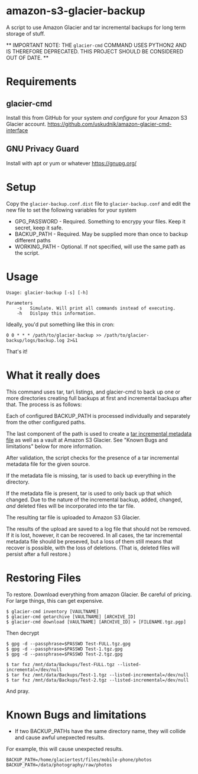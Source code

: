# amazon-s3-glacier-backup

A script to use Amazon Glacier and tar incremental backups for long term storage of stuff. 

** IMPORTANT NOTE: THE `glacier-cmd` COMMAND USES PYTHON2 AND IS THEREFORE DEPRECATED. THIS PROJECT SHOULD BE CONSIDERED OUT OF DATE.  **

# Requirements

## glacier-cmd
Install this from GitHub for your system *and configure* for your Amazon S3 Glacier account.
https://github.com/uskudnik/amazon-glacier-cmd-interface



## GNU Privacy Guard
Install with apt or yum or whatever
https://gnupg.org/

# Setup
Copy the `glacier-backup.conf.dist` file to `glacier-backup.conf` and edit the new file to set the following variables for your system
* GPG_PASSWORD - Required. Something to encrypy your files. Keep it secret, keep it safe.
* BACKUP_PATH - Required. May be supplied more than once to backup different paths
* WORKING_PATH - Optional. If not specified, will use the same path as the script.

# Usage
```
Usage: glacier-backup [-s] [-h]

Parameters
    -s   Simulate. Will print all commands instead of executing.
    -h   Dislpay this information.
```
Ideally, you'd put something like this in cron:

```
0 0 * * * /path/to/glacier-backup >> /path/to/glacier-backup/logs/backup.log 2>&1
```
That's it!

# What it really does

This command uses tar, tar\ listings, and glacier-cmd to back up one or more directories creating full 
backups at first and incremental backups after that. The process is as follows:

Each of configured BACKUP_PATH is processed individually and separately from the other configured paths.

The last component of the path is used to create a [tar incremental metadata file](https://www.gnu.org/software/tar/manual/html_chapter/tar_5.html#SEC96) 
as well as a vault at Amazon S3 Glacier. See "Known Bugs and limitations" below for more information.

After validation, the script checks for the presence of a tar incremental metadata file for the given source. 

If the metadata file is missing, tar is used to back up everything in the directory.

If the metadata file is present, tar is used to only back up that which changed. Due to the nature of the incremental
backup, added, changed, *and* deleted files will be incorporated into the tar file.

The resulting tar file is uploaded to Amazon S3 Glacier.

The results of the upload are saved to a log file that should not be removed. If it is lost, however, it can be recovered. 
In all cases, the tar incremental metadata file should be preseved, but a loss of them still means that recover is possible,
with the loss of deletions. (That is, deleted files will persist after a full restore.)

# Restoring Files

To restore. Download everything from amazon Glacier. Be careful of pricing. For large things, this can get expensive.

```
$ glacier-cmd inventory [VAULTNAME]
$ glacier-cmd getarchive [VAULTNAME] [ARCHIVE_ID]
$ glacier-cmd download [VAULTNAME] [ARCHIVE_ID] > [FILENAME.tgz.pgp]
```

Then decrypt


```
$ gpg -d --passphrase=$PASSWD Test-FULL.tgz.gpg
$ gpg -d --passphrase=$PASSWD Test-1.tgz.gpg
$ gpg -d --passphrase=$PASSWD Test-2.tgz.gpg

$ tar fxz /mnt/data/Backups/Test-FULL.tgz --listed-incremental=/dev/null
$ tar fxz /mnt/data/Backups/Test-1.tgz --listed-incremental=/dev/null
$ tar fxz /mnt/data/Backups/Test-2.tgz --listed-incremental=/dev/null
```

And pray.

# Known Bugs and limitations

* If two BACKUP_PATHs have the same directory name, they will collide and cause awful unepxected results. 

For example, this will cause unexpected results.

    BACKUP_PATH=/home/glaciertest/files/mobile-phone/photos
    BACKUP_PATH=/data/photography/raw/photos 



